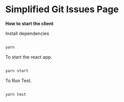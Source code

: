 # Simplified Git Issues Page

**How to start the client** 


Install dependencies 

```sh

yarn

```

To start the react  app.

```sh

yarn start

```

To Run Test.

```sh

yarn test

```

